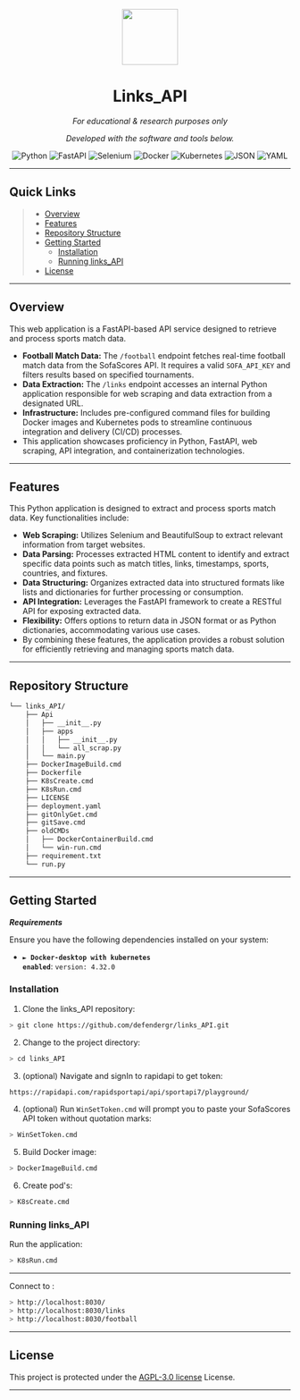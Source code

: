 <p align="center">
  <img src="https://cdn-icons-png.flaticon.com/512/6295/6295417.png" width="100" />
</p>
<p align="center">
    <h1 align="center">Links_API</h1>
</p>
<p align="center">
    <em>For educational & research purposes only</em>
</p>
<p align="center">
		<em>Developed with the software and tools below.</em>
</p>
<p align="center">
    <img src="https://img.shields.io/badge/Python-3776AB.svg?style=flat&logo=Python&logoColor=white" alt="Python">
    <img src="https://img.shields.io/badge/-FastAPI-009688?style=flat&logo=fastapi&logoColor=white" alt="FastAPI">
    <img src="https://img.shields.io/badge/-Selenium-43B02A?style=flat&logo=selenium&logoColor=white" alt="Selenium">
	<img src="https://img.shields.io/badge/Docker-2496ED.svg?style=flat&logo=Docker&logoColor=white" alt="Docker">
    <img src="https://img.shields.io/badge/-Kubernetes-326CE5?style=flat&logo=kubernetes&logoColor=white" alt="Kubernetes">
    <img src="https://img.shields.io/badge/-JSON-000000?style=flat&logo=json&logoColor=white" alt="JSON">
    <img src="https://img.shields.io/badge/YAML-CB171E.svg?style=flat&logo=YAML&logoColor=white" alt="YAML">
    
</p>
<hr>

##  Quick Links

> - [ Overview](#overview)
> - [ Features](#-features)
> - [ Repository Structure](#-repository-structure)
> - [ Getting Started](#-getting-started)
>   - [ Installation](#-installation)
>   - [ Running links_API](#-running-links_API)
> - [ License](#-license)

---

##  Overview

This web application is a FastAPI-based API service designed to retrieve and process sports match data.

- **Football Match Data:** The `/football` endpoint fetches real-time football match data from the SofaScores API. It requires a valid `SOFA_API_KEY` and filters results based on specified tournaments.
- **Data Extraction:** The `/links` endpoint accesses an internal Python application responsible for web scraping and data extraction from a designated URL.
- **Infrastructure:** Includes pre-configured command files for building Docker images and Kubernetes pods to streamline continuous integration and delivery (CI/CD) processes.
- This application showcases proficiency in Python, FastAPI, web scraping, API integration, and containerization technologies.
---

##  Features

This Python application is designed to extract and process sports match data. Key functionalities include:

- **Web Scraping:** Utilizes Selenium and BeautifulSoup to extract relevant information from target websites.
- **Data Parsing:** Processes extracted HTML content to identify and extract specific data points such as match titles, links, timestamps, sports, countries, and fixtures.
- **Data Structuring:** Organizes extracted data into structured formats like lists and dictionaries for further processing or consumption.
- **API Integration:** Leverages the FastAPI framework to create a RESTful API for exposing extracted data.
- **Flexibility:** Offers options to return data in JSON format or as Python dictionaries, accommodating various use cases.
- By combining these features, the application provides a robust solution for efficiently retrieving and managing sports match data.
---

##  Repository Structure

```sh
└── links_API/
    ├── Api
    │   ├── __init__.py
    │   ├── apps
    │   │   ├── __init__.py
    │   │   └── all_scrap.py
    │   └── main.py
    ├── DockerImageBuild.cmd
    ├── Dockerfile
    ├── K8sCreate.cmd
    ├── K8sRun.cmd
    ├── LICENSE
    ├── deployment.yaml
    ├── gitOnlyGet.cmd
    ├── gitSave.cmd
    ├── oldCMDs
    │   ├── DockerContainerBuild.cmd
    │   └── win-run.cmd
    ├── requirement.txt
    └── run.py
```

---

##  Getting Started

***Requirements***

Ensure you have the following dependencies installed on your system:

* **<code>► Docker-desktop with kubernetes enabled</code>**: `version: 4.32.0`

###  Installation

1. Clone the links_API repository:

```sh
> git clone https://github.com/defendergr/links_API.git
```

2. Change to the project directory:

```sh
> cd links_API
```

3. (optional) Navigate and signIn to rapidapi to get token:

```sh
https://rapidapi.com/rapidsportapi/api/sportapi7/playground/
```
4. (optional) Run `WinSetToken.cmd` will prompt you to paste your SofaScores API token without quotation marks:
```sh
> WinSetToken.cmd
```

5. Build Docker image:

```sh
> DockerImageBuild.cmd
```

6. Create pod's:

```sh
> K8sCreate.cmd
```

###  Running links_API

Run the application:

```sh
> K8sRun.cmd
```

---

Connect to :

```sh
> http://localhost:8030/
> http://localhost:8030/links
> http://localhost:8030/football
```

---

##  License

This project is protected under the [AGPL-3.0 license](LICENSE) License.

---
